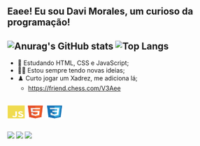 ## Eaee! Eu sou Davi Morales, um curioso da programação!

## ![Anurag's GitHub stats](https://github-readme-stats.vercel.app/api?username=DaviMorales&show_icons=true&theme=transparent) ![Top Langs](https://github-readme-stats.vercel.app/api/top-langs/?username=DaviMorales&layout=compact&theme=transparent)

- 🌱 Estudando HTML, CSS e JavaScript;
- 👨‍💻 Estou sempre tendo novas ideias;
- ♟️ Curto jogar um Xadrez, me adiciona lá;
  - https://friend.chess.com/V3Aee 

<div style="display: inline_block"><br>
  <img align="center" alt="Rafa-Js" height="30" width="40" src="https://raw.githubusercontent.com/devicons/devicon/master/icons/javascript/javascript-plain.svg">
  <img align="center" alt="Rafa-HTML" height="30" width="40" src="https://raw.githubusercontent.com/devicons/devicon/master/icons/html5/html5-original.svg">
  <img align="center" alt="Rafa-CSS" height="30" width="40" src="https://raw.githubusercontent.com/devicons/devicon/master/icons/css3/css3-original.svg">
</div>

##

<div> 
  <a href="https://instagram.com/davi_cabrini" target="_blank"><img src="https://img.shields.io/badge/-Instagram-%23E4405F?style=for-the-badge&logo=instagram&logoColor=white" target="_blank"></a> 
  <a href = "mailto:davi.cabrini13@gmail.com"><img src="https://img.shields.io/badge/-Gmail-%23333?style=for-the-badge&logo=gmail&logoColor=white" target="_blank"></a>
  <a href="https://www.linkedin.com/in/davi-cabrini" target="_blank"><img src="https://img.shields.io/badge/-LinkedIn-%230077B5?style=for-the-badge&logo=linkedin&logoColor=white" target="_blank"></a> 
  
</div>
